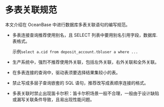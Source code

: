 多表关联规范 
===========================

本文介绍在 OceanBase 中进行数据库多表关联语句的编写规范。

* 多表连接查询推荐使用别名，且 SELECT 列表中要用别名引用字段，数据库.表格式。

  示例`select a.cid from deposit_account.tbluser a where ...`
  

* 生产系统中，强烈不推荐使用外关联，包括左外关联，右外关联和全外关联。

  

* 在多表连接的查询中，驱动表须要选择结果集较小的表。

  

* 禁止写成多层子查询嵌套的 SQL 语句，推荐改写成表顺序连接的格式。

  

* 多表关联时禁止出现笛卡尔积：笛卡尔积场景一般不合理，一般由于设计缺陷或漏写关联条件导致，且易出现性能问题。

  



